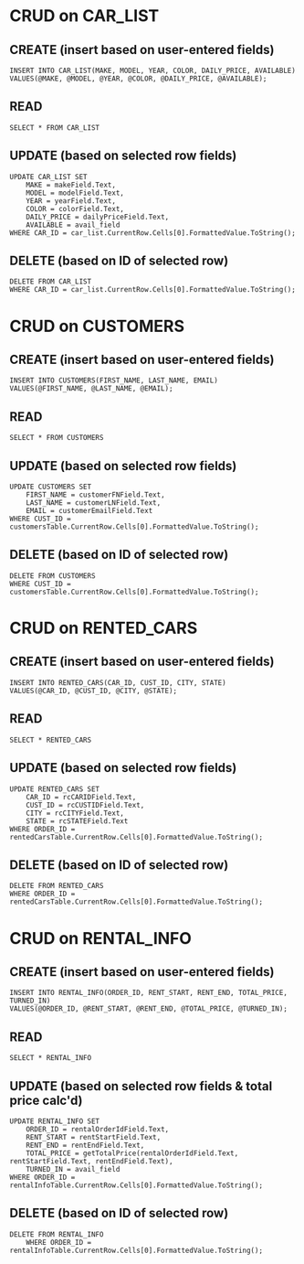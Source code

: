 # CRUD on CAR_LIST

## CREATE (insert based on user-entered fields)
    INSERT INTO CAR_LIST(MAKE, MODEL, YEAR, COLOR, DAILY_PRICE, AVAILABLE) 
    VALUES(@MAKE, @MODEL, @YEAR, @COLOR, @DAILY_PRICE, @AVAILABLE);
## READ
    SELECT * FROM CAR_LIST
## UPDATE (based on selected row fields)
    UPDATE CAR_LIST SET
        MAKE = makeField.Text,
        MODEL = modelField.Text,
        YEAR = yearField.Text,
        COLOR = colorField.Text,
        DAILY_PRICE = dailyPriceField.Text,
        AVAILABLE = avail_field
    WHERE CAR_ID = car_list.CurrentRow.Cells[0].FormattedValue.ToString();  
## DELETE (based on ID of selected row)
    DELETE FROM CAR_LIST 
    WHERE CAR_ID = car_list.CurrentRow.Cells[0].FormattedValue.ToString();
   
   
# CRUD on CUSTOMERS

## CREATE (insert based on user-entered fields)
    INSERT INTO CUSTOMERS(FIRST_NAME, LAST_NAME, EMAIL) 
    VALUES(@FIRST_NAME, @LAST_NAME, @EMAIL);
## READ
    SELECT * FROM CUSTOMERS
## UPDATE (based on selected row fields)
    UPDATE CUSTOMERS SET
        FIRST_NAME = customerFNField.Text,
        LAST_NAME = customerLNField.Text,
        EMAIL = customerEmailField.Text
    WHERE CUST_ID = customersTable.CurrentRow.Cells[0].FormattedValue.ToString();
## DELETE (based on ID of selected row)
    DELETE FROM CUSTOMERS
    WHERE CUST_ID = customersTable.CurrentRow.Cells[0].FormattedValue.ToString();
    
    
# CRUD on RENTED_CARS

## CREATE (insert based on user-entered fields)
    INSERT INTO RENTED_CARS(CAR_ID, CUST_ID, CITY, STATE)
    VALUES(@CAR_ID, @CUST_ID, @CITY, @STATE);
## READ
    SELECT * RENTED_CARS
## UPDATE (based on selected row fields)
    UPDATE RENTED_CARS SET
        CAR_ID = rcCARIDField.Text,
        CUST_ID = rcCUSTIDField.Text,
        CITY = rcCITYField.Text,
        STATE = rcSTATEField.Text
    WHERE ORDER_ID = rentedCarsTable.CurrentRow.Cells[0].FormattedValue.ToString();
## DELETE (based on ID of selected row)
    DELETE FROM RENTED_CARS
    WHERE ORDER_ID = rentedCarsTable.CurrentRow.Cells[0].FormattedValue.ToString(); 
    
    
# CRUD on RENTAL_INFO

## CREATE (insert based on user-entered fields)
    INSERT INTO RENTAL_INFO(ORDER_ID, RENT_START, RENT_END, TOTAL_PRICE, TURNED_IN)
    VALUES(@ORDER_ID, @RENT_START, @RENT_END, @TOTAL_PRICE, @TURNED_IN);
## READ
    SELECT * RENTAL_INFO
## UPDATE (based on selected row fields & total price calc'd)
    UPDATE RENTAL_INFO SET
        ORDER_ID = rentalOrderIdField.Text,
        RENT_START = rentStartField.Text,
        RENT_END = rentEndField.Text,
        TOTAL_PRICE = getTotalPrice(rentalOrderIdField.Text, rentStartField.Text, rentEndField.Text),
        TURNED_IN = avail_field
    WHERE ORDER_ID = rentalInfoTable.CurrentRow.Cells[0].FormattedValue.ToString();
## DELETE (based on ID of selected row)
    DELETE FROM RENTAL_INFO 
        WHERE ORDER_ID = rentalInfoTable.CurrentRow.Cells[0].FormattedValue.ToString();
